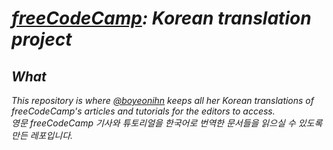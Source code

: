 # _[freeCodeCamp](https://www.freecodecamp.org/news): Korean translation project_

## _What_
_This repository is where [@boyeonihn](https://github.com/boyeonihn) keeps all her Korean translations of freeCodeCamp's articles and tutorials for the editors to access._
<br>
_영문 freeCodeCamp 기사와 튜토리얼을 한국어로 번역한 문서들을 읽으실 수 있도록 만든 레포입니다._

